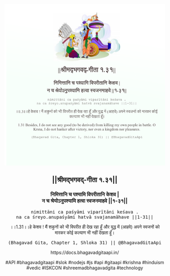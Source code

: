 <img src="../../asset/BG_1_31.png"/>
<center><h2>||श्रीमद्‍भगवद्‍-गीता १.३१||</h2>
<h3>निमित्तानि च पश्यामि विपरीतानि केशव |<br/>न च श्रेयोऽनुपश्यामि हत्वा स्वजनमाहवे ||१-३१||</h3>
<pre>nimittāni ca paśyāmi viparītāni keśava .<br/>na ca śreyo.anupaśyāmi hatvā svajanamāhave ||1-31||</pre>
<p>।।1.31।।हे केशव ! मैं शकुनों को भी विपरीत ही देख रहा हूँ और युद्ध में (आहवे) अपने स्वजनों को मारकर कोई कल्याण भी नहीं देखता हूँ।</p>
<pre>(Bhagavad Gita, Chapter 1, Shloka 31) || @BhagavadGitaApi</pre><p>https://docs.bhagavadgitaapi.in/</p><p>#API #bhagavadgitaapi #slok #nodejs #js #api #gitaapi #krishna #hinduism #vedic #ISKCON #shreemadbhagavadgita #technology</p></center>